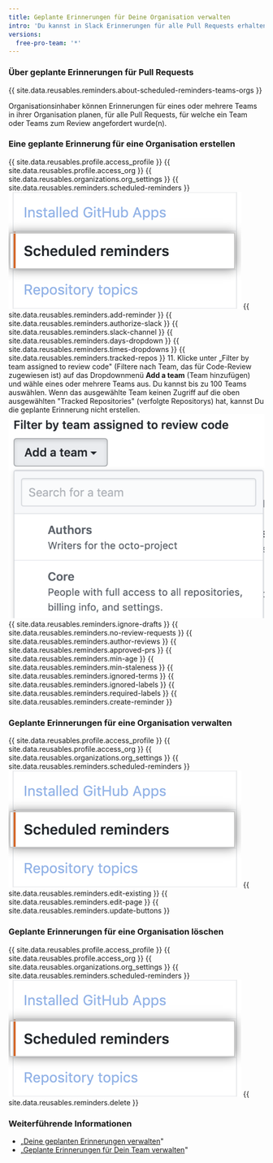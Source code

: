 ```yaml
---
title: Geplante Erinnerungen für Deine Organisation verwalten
intro: 'Du kannst in Slack Erinnerungen für alle Pull Requests erhalten, für die Teams in Deiner Organisation zum Review angefordert wurden.'
versions:
  free-pro-team: '*'
---
```


### Über geplante Erinnerungen für Pull Requests

{{ site.data.reusables.reminders.about-scheduled-reminders-teams-orgs }}

Organisationsinhaber können Erinnerungen für eines oder mehrere Teams in ihrer Organisation planen, für alle Pull Requests, für welche ein Team oder Teams zum Review angefordert wurde(n).

### Eine geplante Erinnerung für eine Organisation erstellen
{{ site.data.reusables.profile.access_profile }}
{{ site.data.reusables.profile.access_org }}
{{ site.data.reusables.organizations.org_settings }}
{{ site.data.reusables.reminders.scheduled-reminders }}
![Schaltfläche „Scheduled reminders" (Geplante Erinnerungen)](/assets/images/help/organizations/scheduled-reminders-org.png)
{{ site.data.reusables.reminders.add-reminder }}
{{ site.data.reusables.reminders.authorize-slack }}
{{ site.data.reusables.reminders.slack-channel }}
{{ site.data.reusables.reminders.days-dropdown }}
{{ site.data.reusables.reminders.times-dropdowns }}
{{ site.data.reusables.reminders.tracked-repos }}
11. Klicke unter „Filter by team assigned to review code" (Filtere nach Team, das für Code-Review zugewiesen ist) auf das Dropdownmenü **Add a team** (Team hinzufügen) und wähle eines oder mehrere Teams aus. Du kannst bis zu 100 Teams auswählen. Wenn das ausgewählte Team keinen Zugriff auf die oben ausgewählten "Tracked Repositories" (verfolgte Repositorys) hat, kannst Du die geplante Erinnerung nicht erstellen. ![Dropdownmenü „Add a team" (Ein Team hinzufügen)](/assets/images/help/organizations/scheduled-reminders-add-teams.png)
{{ site.data.reusables.reminders.ignore-drafts }}
{{ site.data.reusables.reminders.no-review-requests }}
{{ site.data.reusables.reminders.author-reviews }}
{{ site.data.reusables.reminders.approved-prs }}
{{ site.data.reusables.reminders.min-age }}
{{ site.data.reusables.reminders.min-staleness }}
{{ site.data.reusables.reminders.ignored-terms }}
{{ site.data.reusables.reminders.ignored-labels }}
{{ site.data.reusables.reminders.required-labels }}
{{ site.data.reusables.reminders.create-reminder }}

### Geplante Erinnerungen für eine Organisation verwalten
{{ site.data.reusables.profile.access_profile }}
{{ site.data.reusables.profile.access_org }}
{{ site.data.reusables.organizations.org_settings }}
{{ site.data.reusables.reminders.scheduled-reminders }}
![Schaltfläche „Scheduled reminders" (Geplante Erinnerungen)](/assets/images/help/organizations/scheduled-reminders-org.png)
{{ site.data.reusables.reminders.edit-existing }}
{{ site.data.reusables.reminders.edit-page }}
{{ site.data.reusables.reminders.update-buttons }}

### Geplante Erinnerungen für eine Organisation löschen
{{ site.data.reusables.profile.access_profile }}
{{ site.data.reusables.profile.access_org }}
{{ site.data.reusables.organizations.org_settings }}
{{ site.data.reusables.reminders.scheduled-reminders }}
![Schaltfläche „Scheduled reminders" (Geplante Erinnerungen)](/assets/images/help/organizations/scheduled-reminders-org.png)
{{ site.data.reusables.reminders.delete }}

### Weiterführende Informationen

- „[Deine geplanten Erinnerungen verwalten](/github/setting-up-and-managing-your-github-user-account/managing-your-scheduled-reminders)"
- „[Geplante Erinnerungen für Dein Team verwalten](/github/setting-up-and-managing-organizations-and-teams/managing-scheduled-reminders-for-your-team)"
